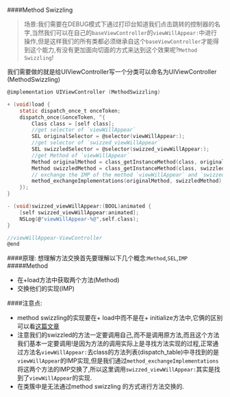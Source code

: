 ####Method Swizzling
> 场景:我们需要在DEBUG模式下通过打印台知道我们点击跳转的控制器的名字,当然我们可以在自己的`baseViewController`的`viewWillAppear:`中进行操作,但是这样我们的所有类都必须继承自这个`baseViewController`才能得到这个能力,有没有更加面向切面的方式来达到这个效果呢?`Method Swizzling`!

我们需要做的就是给UIViewController写一个分类可以命名为UIViewController (MethodSwizzling)


```c
@implementation UIViewController (MethodSwizzling)

+ (void)load {
    static dispatch_once_t onceToken;
    dispatch_once(&onceToken, ^{
        Class class = [self class];
        //get selector of `viewWillAppear`
        SEL originalSelector = @selector(viewWillAppear:);
        //get selector of `swizzed_viewWillAppear`
        SEL swizzledSelector = @selector(swizzed_viewWillAppear:);
        //get Method of `viewWillAppear`
        Method originalMethod = class_getInstanceMethod(class, originalSelector);
        Method swizzledMethod = class_getInstanceMethod(class, swizzledSelector);
        // exchange the IMP of the method `viewWillAppear` and `swizzed_viewWillAppear`
        method_exchangeImplementations(originalMethod, swizzledMethod);
    });
}

- (void)swizzed_viewWillAppear:(BOOL)animated {
    [self swizzed_viewWillAppear:animated];
    NSLog(@"viewWillAppear-%@",self.class);
}

//viewWillAppear-ViewController
@end
``` 
####原理:
想理解方法交换首先要理解以下几个概念:`Method`,`SEL`,`IMP`
#####Method

* 在+load方法中获取两个方法(Method)
* 交换他们的实现(IMP)

####注意点:
* method swizzling的实现要在+ load中而不是在+ initialize方法中,它俩的区别可以看[这篇文章](http://asnail.xyz/2015/07/20/初始化方法-load-和-initialize方法/)
* 注意我们的swizzled的方法一定要调用自己,而不是调用原方法,而且这个方法我们基本一定要调用!是因为方法的调用实际上是寻找方法实现的过程,正常通过方法名`viewWillAppear:`去class的方法列表(dispatch_table)中寻找到的是`viewWillAppear`的IMP实现,但是我们通过`method_exchangeImplementations`将这两个方法的IMP交换了,所以这里调用`swizzed_viewWillAppear:`其实是找到了`viewWillAppear`的实现.
* 在类簇中是无法通过method swizzling 的方式进行方法交换的.